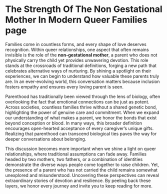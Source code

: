 # The Strength Of The Non Gestational Mother In Modern Queer Families page

Families come in countless forms, and every shape of love deserves recognition. Within queer relationships, one aspect that often remains invisible is the role of the **non-gestational mother**, a parent who does not physically carry the child yet provides unwavering devotion. This role stands at the crossroads of traditional definitions, forging a new path that celebrates alternative ways of nurturing. By shining a spotlight on their experiences, we can begin to understand how valuable these parents truly are. In an ever-evolving world, this conversation matters because inclusion fosters empathy and ensures every loving parent is seen.

Parenthood has traditionally been viewed through the lens of biology, often overlooking the fact that emotional connections can be just as potent. Across societies, countless families thrive without a shared genetic bond, highlighting the power of genuine care and commitment. When we expand our understanding of what makes a parent, we honor the bonds that exist beyond conception or blood. In many ways, this broader definition encourages open-hearted acceptance of every caregiver’s unique gifts. Realizing that parenthood can transcend biological ties paves the way for deeper conversations about belonging.

This discussion becomes more important when we shine a light on queer relationships, where traditional assumptions can fade away. Families headed by two mothers, two fathers, or a combination of identities demonstrate the diverse ways people come together to raise children. Yet, the presence of a parent who has not carried the child remains somewhat unexplored and misunderstood. Uncovering these perspectives can reveal extraordinary stories of devotion and resilience. By peeling back these layers, we honor every journey and invite you to keep reading for more.
